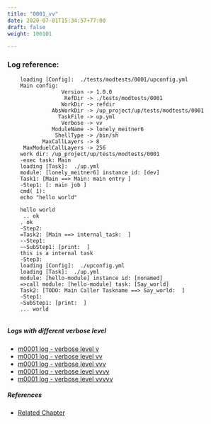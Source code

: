 ```yaml
---
title: "0001_vv"
date: 2020-07-01T15:34:57+77:00
draft: false
weight: 100101

---
```


### Log reference: <no value>

```
    loading [Config]:  ./tests/modtests/0001/upconfig.yml
    Main config:
                 Version -> 1.0.0
                  RefDir -> ./tests/modtests/0001
                 WorkDir -> refdir
              AbsWorkDir -> /up_project/up/tests/modtests/0001
                TaskFile -> up.yml
                 Verbose -> vv
              ModuleName -> lonely_meitner6
               ShellType -> /bin/sh
           MaxCallLayers -> 8
     MaxModuelCallLayers -> 256
    work dir: /up_project/up/tests/modtests/0001
    -exec task: Main
    loading [Task]:  ./up.yml
    module: [lonely_meitner6] instance id: [dev]
    Task1: [Main ==> Main: main entry ]
    -Step1: [: main job ]
    cmd( 1):
    echo "hello world"
    
    hello world
     .. ok
    . ok
    -Step2:
    =Task2: [Main ==> internal_task:  ]
    --Step1:
    ~~SubStep1: [print:  ]
    this is a internal task
    -Step3:
    loading [Config]:  ./upconfig.yml
    loading [Task]:  ./up.yml
    module: [hello-module] instance id: [nonamed]
    =>call module: [hello-module] task: [Say_world]
    Task2: [TODO: Main Caller Taskname ==> Say_world:  ]
    -Step1:
    ~SubStep1: [print:  ]
    ... world
    
```

##### Logs with different verbose level
* [m0001 log - verbose level v](../../logs/m0001_v)
* [m0001 log - verbose level vv](../../logs/m0001_vv)
* [m0001 log - verbose level vvv](../../logs/m0001_vvv)
* [m0001 log - verbose level vvvv](../../logs/m0001_vvvv)
* [m0001 log - verbose level vvvvv](../../logs/m0001_vvvvv)

##### References
* [Related Chapter](../../module/0001)
